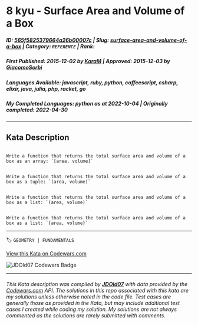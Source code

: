 # 8 kyu - Surface  Area and Volume of a Box

##### **ID**: [565f5825379664a26b00007c](https://www.codewars.com/kata/565f5825379664a26b00007c) | **Slug**: [surface-area-and-volume-of-a-box](https://www.codewars.com/kata/565f5825379664a26b00007c) | **Category**: `REFERENCE` | **Rank**: <span style="color:white">8 kyu</span>

##### **First Published**: 2015-12-02 ***by*** [KaraM](https://www.codewars.com/users/KaraM) | **Approved**: 2015-12-03 ***by*** [GiacomoSorbi](https://www.codewars.com/users/GiacomoSorbi)

##### **Languages Available**: javascript, ruby, python, coffeescript, csharp, elixir, java, julia, php, racket, go

##### **My Completed Languages**: python ***as at*** 2022-10-04 | **Originally completed**: 2022-04-30

---

## Kata Description


```if-not:julia,racket,elixir

Write a function that returns the total surface area and volume of a box as an array: `[area, volume]`

```

```if:julia

Write a function that returns the total surface area and volume of a box as a tuple: `(area, volume)`

```

```if:racket

Write a function that returns the total surface area and volume of a box as a list: `(area, volume)`

```

```if:elixir

Write a function that returns the total surface area and volume of a box as a list: `{area, volume}`

```



---


🏷 `GEOMETRY | FUNDAMENTALS`


[View this Kata on Codewars.com](https://www.codewars.com/kata/565f5825379664a26b00007c)

![](https://www.codewars.com/users/jdold07/badges/large "JDOld07 Codewars Badge")

---

###### *This Kata description was compiled by [**JDOld07**](https://tpstech.dev) with data provided by the [Codewars.com](https://www.codewars.com) API.  The solutions in this repo associated with this kata are my solutions unless otherwise noted in the code file.  Test cases are generally those as provided in the Kata, but may include additional test cases I created while coding my solution.  My solutions are not always commented as the solutions are rarely submitted with comments.*
